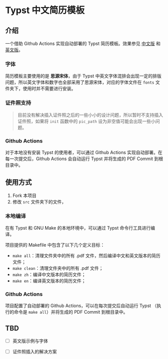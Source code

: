 # Typst 中文简历模板

## 介绍

一个借助 Github Actions 实现自动部署的 Typst 简历模板。效果参见 [中文版](/中文简历.pdf) 和 [英文版](/英文简历.pdf)。

### 字体

简历模板主要使用的是 **思源宋体**，由于 Typst 中英文字体混排会出现一定的排版问题，所以英文字体和数字也全部采用了思源宋体，对应的字体文件在 `fonts` 文件夹下，使用时并不需要进行安装。

### 证件照支持

> 目前没有解决插入证件照之后的一些小小的设计问题，所以暂时不支持插入证件照，如果将 `init` 函数中的 `pic_path` 设为非空值可能会出现一些小问题。

### Github Actions

对于本地没有安装 Typst 的使用者，可以通过 Github Actions 实现自动部署。在每一次提交后，Github Actions 会自动运行 Typst 并将生成的 PDF Commit 到根目录中。

## 使用方式

1. Fork 本项目
2. 修改 `src` 文件夹下的文件，

### 本地编译

在有 Typst 和 GNU Make 的本地环境中，可以通过 Typst 命令行工具进行编译。

项目提供的 Makefile 中包含了以下几个定义目标：

- `make all`：清理文件夹中的所有 .pdf 文件，然后编译中文和英文版本的简历文件；
- `make clean`：清理文件夹中的所有 .pdf 文件；
- `make zh`：编译中文版本的简历文件；
- `make en`：编译英文版本的简历文件；

### Github Actions

项目配置了自动部署的 Github Actions，可以在每次提交后自动运行 Typst （执行的命令是 `make all`）并将生成的 PDF Commit 到根目录中。

## TBD

- [ ] 英文版示例与字体
- [ ] 证件照插入的解决方案

